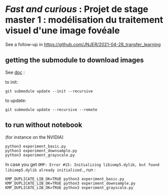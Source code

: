 # *Fast and curious* : Projet de stage master 1 : modélisation du traitement visuel d'une image fovéale

See a follow-up in https://github.com/JNJER/2021-04-28_transfer_learning

## getting the submodule to download images

See [doc](https://github.blog/2016-02-01-working-with-submodules/) :

to init:
```
git submodule update --init --recursive
```

to update:
```
git submodule update --recursive --remote
```

## to run without notebook

(for instance on the NVIDIA)

```
python3 experiment_basic.py
python3 experiment_downsample.py
python3 experiment_grayscale.py
```
In case you get `OMP: Error #15: Initializing libiomp5.dylib, but found libiomp5.dylib already initialized.`, run :
```
KMP_DUPLICATE_LIB_OK=TRUE python3 experiment_basic.py
KMP_DUPLICATE_LIB_OK=TRUE python3 experiment_downsample.py
KMP_DUPLICATE_LIB_OK=TRUE python3 experiment_grayscale.py
```
